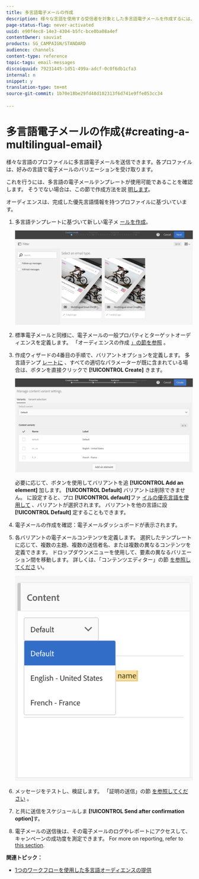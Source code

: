 ```yaml
---
title: 多言語電子メールの作成
description: 様々な言語を使用する受信者を対象とした多言語電子メールを作成するには、次の手順に従います。
page-status-flag: never-activated
uuid: e90f4ec8-14e3-4304-b5fc-bce0ba08a4ef
contentOwner: sauviat
products: SG_CAMPAIGN/STANDARD
audience: channels
content-type: reference
topic-tags: email-messages
discoiquuid: 79231445-1d51-499a-adcf-0c0f6db1cfa3
internal: n
snippet: y
translation-type: tm+mt
source-git-commit: 1b70e18be29fd48d102313f6d741e9ffe053cc34

---
```



# 多言語電子メールの作成{#creating-a-multilingual-email}

様々な言語のプロファイルに多言語電子メールを送信できます。各プロファイルは、好みの言語で電子メールのバリエーションを受け取ります。

これを行うには、多言語の電子メールテンプレートが使用可能であることを確認します。 そうでない場合は、この節で作成方法を説 [明します](../../start/using/creating-a-multilingual-template.md)。

オーディエンスは、完成した優先言語情報を持つプロファイルに基づいています。

1. 多言語テンプレートに基づいて新しい電子メ [ールを作成](../../start/using/creating-a-multilingual-template.md)。

   ![](assets/multi_create1.png)

1. 標準電子メールと同様に、電子メールの一般プロパティとターゲットオーディエンスを定義します。 「オーディエンスの作成 [」の節を参照](../../audiences/using/creating-audiences.md) 。
1. 作成ウィザードの4番目の手順で、バリアントオプションを定義します。 多言語テンプ [レートに](../../start/using/creating-a-multilingual-template.md) 、すべての適切なパラメーターが既に含まれている場合は、ボタンを直接クリックで **[!UICONTROL Create]** きます。

   ![](assets/multi_create4.png)

   必要に応じて、ボタンを使用してバリアントを追 **[!UICONTROL Add an element]** 加します。 **[!UICONTROL Default]** バリアントは削除できません。 に設定すると、プロ **[!UICONTROL default]**&#x200B;ファ [イルの優先言語を使用して](../../audiences/using/creating-profiles.md) 、バリアントが選択されます。 バリアントを他の言語に設 **[!UICONTROL Default]** 定することもできます。

1. 電子メールの作成を確認：電子メールダッシュボードが表示されます。
1. 各バリアントの電子メールコンテンツを定義します。 選択したテンプレートに応じて、複数の主題、複数の送信者名、または複数の異なるコンテンツを定義できます。 ドロップダウンメニューを使用して、要素の異なるバリエーション間を移動します。 詳しくは、「コンテンツエディター」の節 [を参照してくださ](../../designing/using/designing-content-in-adobe-campaign.md) い。

   ![](assets/multi_selectcontent.png)

1. メッセージをテストし、検証します。 「証明の送信」の節 [を参照してください](../../sending/using/managing-test-profiles-and-sending-proofs.md#sending-proofs) 。
1. と共に送信をスケジュールしま **[!UICONTROL Send after confirmation option]**&#x200B;す。
1. 電子メールの送信後は、その電子メールのログやレポートにアクセスして、キャンペーンの成功度を測定できます。 For more on reporting, refer to [this section](../../reporting/using/about-dynamic-reports.md).

**関連トピック：**

* [1つのワークフローを使用した多言語オーディエンスの提供](https://helpx.adobe.com/campaign/kb/simplify-campaign-management.html#Engageyourcustomersateverystep)
